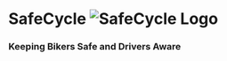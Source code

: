 # SafeCycle ![SafeCycle Logo](https://drive.google.com/file/d/16c5x2wX6QnxLnSHCsCkgLSn3fYbuPYY1/view?ts=66bccea1)
### Keeping Bikers Safe and Drivers Aware
